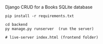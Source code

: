 Django CRUD for a Books SQLite database


```
pip install -r requirements.txt

cd backend
py manage.py runserver  (run the server)

# live-server index.html (frontend folder)
```
